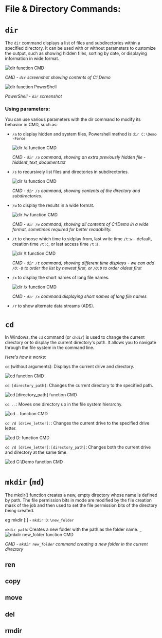 # File & Directory Commands:

# `dir`

The `dir` command displays a list of files and subdirectories within a specified directory. It can be used with or without parameters to customize the output, such as showing hidden files, sorting by date, or displaying information in wide format.

![dir function CMD](assets/dir_cmd.png)

*CMD - `dir` screenshot showing contents of C:\Demo*

![dir function PowerShell](assets/dir_PowerShell.png)

*PowerShell - `dir` screenshot*

### Using parameters:

You can use various parameters with the dir command to modify its behavior in CMD, such as:

- `/a` to display hidden and system files, Powershell method is `dir C:\Demo -Force`
  
  ![dir /a function CMD](assets/dir-a_cmd.png)

  *CMD - `dir /a` command, showing an extra previously hidden file - hiddent_text_document.txt*

- `/s` to recursively list files and directories in subdirectories.
  
  ![dir /s function CMD](assets/dir-s_cmd.png)

  *CMD - `dir /s` command, showing contents of the directory and subdirectories.*


- `/w` to display the results in a wide format.
  
  ![dir /w function CMD](assets/dir-w_cmd.png)

  *CMD - `dir /w` command, showing all contents of C:\Demo in a wide format, sometimes required for better readability.*

- `/t` to choose which time to sidplay from, last write time `/t:w` - default, creation time `/t:c`, or last access time `/t:a`.
  
  ![dir /t function CMD](assets/dir-t_cmd.png)
  
  *CMD - `dir /t` command, showing different time displays - we can add `/O:-D` to order the list by newest first, or `/O:D` to order oldest first* 


- `/x` to display the short names of long file names.
  
  ![dir /x function CMD](assets/dir-x_cmd.png)
  
  *CMD - `dir /x` command displaying short names of long file names* 

- `/r` to show alternate data streams (ADS).


# `cd`

In Windows, the `cd` command (or `chdir`) is used to change the current directory or to display the current directory's path. It allows you to navigate through the file system in the command line.

*Here's how it works:*

`cd` (without arguments): Displays the current drive and directory.

![cd function CMD](assets/cd_cmd.png)

`cd [directory_path]`: Changes the current directory to the specified path.

![cd [directory_path] function CMD](assets/cd-CDemoOldFiles_cmd.png)
 
`cd ..`: Moves one directory up in the file system hierarchy.

![cd .. function CMD](assets/cd.._cmd.png)

`cd /d [drive_letter]:`: Changes the current drive to the specified drive letter.

![cd D: function CMD](assets/cdD_cmd.png)


`cd /d [drive_letter]:[directory_path]`: Changes both the current drive and directory at the same time.

![cd C:\Demo function CMD](assets/cdCDemo_cmd.png)

# `mkdir` (`md`)

The mkdir() function creates a new, empty directory whose name is defined by path. The file permission bits in mode are modified by the file creation mask of the job and then used to set the file permission bits of the directory being created.

eg mkdir [<drive>:]<path> - `mkdir D:\new_folder`

`mkdir path`: Creates a new folder with the path as the folder name.
_
![mkdir new_folder function CMD](assets/mkdir_cmd.png)

*CMD - `mkdir new_folder` command creating a new folder in the current directory*

## ren

## copy

## move

## del

## rmdir
